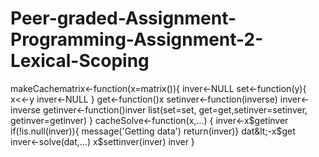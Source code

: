 # Peer-graded-Assignment-Programming-Assignment-2-Lexical-Scoping
makeCachematrix&lt;-function(x=matrix()){     inver&lt;-NULL     set&lt;-function(y){         x&lt;&lt;-y         inver&lt;-NULL     } get&lt;-function()x setinver&lt;-function(inverse) inver&lt;-inverse getinver&lt;-function()inver list(set=set, get=get,setinver=setinver, getinver=getinver) }  cacheSolve&lt;-function(x,...) {     inver&lt;-x$getinver     if(!is.null(inver)){        message('Getting data')     return(inver)}  dat&lt;-x$get inver&lt;-solve(dat,...) x$settinver(inver) inver }
